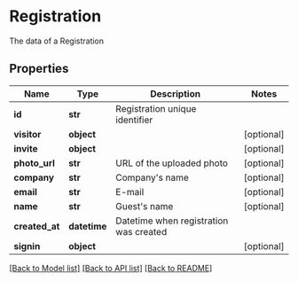 # Registration

The data of a Registration
## Properties
Name | Type | Description | Notes
------------ | ------------- | ------------- | -------------
**id** | **str** | Registration unique identifier | 
**visitor** | **object** |  | [optional] 
**invite** | **object** |  | [optional] 
**photo_url** | **str** | URL of the uploaded photo | [optional] 
**company** | **str** | Company&#39;s name | [optional] 
**email** | **str** | E-mail | [optional] 
**name** | **str** | Guest&#39;s name | [optional] 
**created_at** | **datetime** | Datetime when registration was created | 
**signin** | **object** |  | [optional] 

[[Back to Model list]](../README.md#documentation-for-models) [[Back to API list]](../README.md#documentation-for-api-endpoints) [[Back to README]](../README.md)



